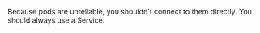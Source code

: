 Because pods are unreliable, you shouldn't connect to them directly. You should always use a Service.